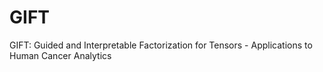 # GIFT
GIFT: Guided and Interpretable Factorization for Tensors - Applications to Human Cancer Analytics
